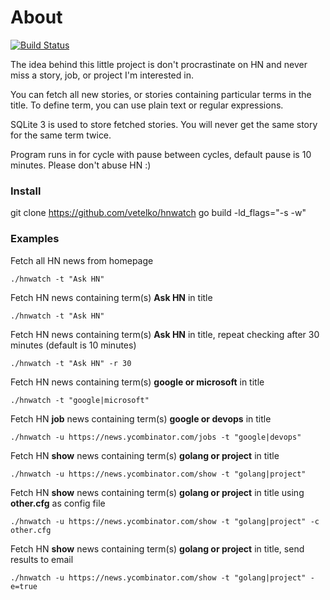 # About

[![Build Status](https://travis-ci.org/vetelko/hnwatch.svg?branch=master)](https://travis-ci.org/vetelko/hnwatch)

The idea behind this little project is don't procrastinate on HN
and never miss a story, job, or project I'm interested in.

You can fetch all new stories, or stories containing particular terms
in the title. To define term, you can use plain text or regular expressions.

SQLite 3 is used to store fetched stories.
You will never get the same story for the same term twice.

Program runs in for cycle with pause between cycles,
default pause is 10 minutes. Please don't abuse HN :)

### Install
git clone https://github.com/vetelko/hnwatch
go build -ld_flags="-s -w"

### Examples
Fetch all HN news from homepage
```
./hnwatch -t "Ask HN"
```
Fetch HN news containing term(s) **Ask HN** in title
```
./hnwatch -t "Ask HN"
```
Fetch HN news containing term(s) **Ask HN** in title, repeat checking after 30 minutes (default is 10 minutes)
```
./hnwatch -t "Ask HN" -r 30
```
Fetch HN news containing term(s) **google or microsoft** in title
```
./hnwatch -t "google|microsoft"
```
Fetch HN **job** news containing term(s) **google or devops** in title
```
./hnwatch -u https://news.ycombinator.com/jobs -t "google|devops"
```
Fetch HN **show** news containing term(s) **golang or project** in title
```
./hnwatch -u https://news.ycombinator.com/show -t "golang|project"
```
Fetch HN **show** news containing term(s) **golang or project** in title using **other.cfg** as config file
```
./hnwatch -u https://news.ycombinator.com/show -t "golang|project" -c other.cfg
```
Fetch HN **show** news containing term(s) **golang or project** in title, send results to email
```
./hnwatch -u https://news.ycombinator.com/show -t "golang|project" -e=true
```
